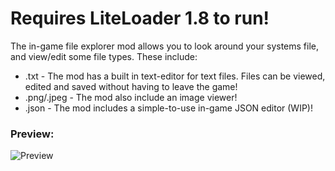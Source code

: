 # Requires LiteLoader 1.8 to run!

The in-game file explorer mod allows you to look around your systems file, and view/edit some file types.
These include:  
* .txt - The mod has a built in text-editor for text files. Files can be viewed, edited and saved without having to leave the game!
* .png/.jpeg - The mod also include an image viewer!
* .json - The mod includes a simple-to-use in-game JSON editor (WIP)!

### Preview:
![Preview](http://mrspring.dk/mods/igfe/preview01.png)
